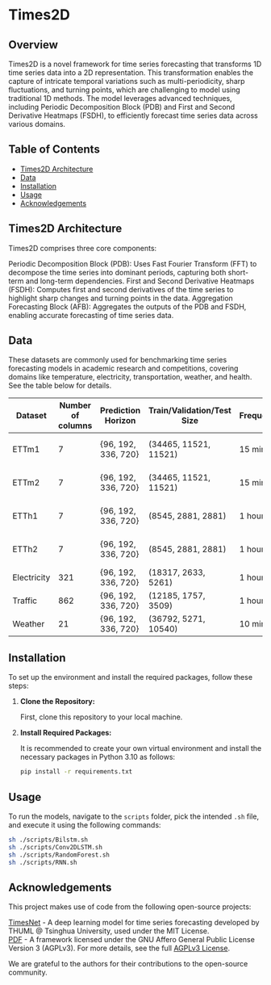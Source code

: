 # Times2D

## Overview

Times2D is a novel framework for time series forecasting that transforms 1D time series data into a 2D representation. This transformation enables the capture of intricate temporal variations such as multi-periodicity, sharp fluctuations, and turning points, which are challenging to model using traditional 1D methods. The model leverages advanced techniques, including Periodic Decomposition Block (PDB) and First and Second Derivative Heatmaps (FSDH), to efficiently forecast time series data across various domains.

## Table of Contents
- [Times2D Architecture](#Times2D-Architecture)
- [Data](#data)
- [Installation](#installation)
- [Usage](#usage)
- [Acknowledgements](#acknowledgements)


## Times2D Architecture
Times2D comprises three core components:

Periodic Decomposition Block (PDB): Uses Fast Fourier Transform (FFT) to decompose the time series into dominant periods, capturing both short-term and long-term dependencies.
First and Second Derivative Heatmaps (FSDH): Computes first and second derivatives of the time series to highlight sharp changes and turning points in the data.
Aggregation Forecasting Block (AFB): Aggregates the outputs of the PDB and FSDH, enabling accurate forecasting of time series data.
## Data
These datasets are commonly used for benchmarking time series forecasting models in academic research and competitions, covering domains like temperature, electricity, transportation, weather, and health. See the table below for details.

| Dataset      | Number of columns | Prediction Horizon  | Train/Validation/Test Size | Frequency | Domain       |
|--------------|-------------------|---------------------|----------------------------|-----------|--------------|
| ETTm1        | 7                 | {96, 192, 336, 720} | (34465, 11521, 11521)      | 15 min    | Electricity Transformer Temperature  |
| ETTm2        | 7                 | {96, 192, 336, 720} | (34465, 11521, 11521)      | 15 min    | Electricity Transformer Temperature  |
| ETTh1        | 7                 | {96, 192, 336, 720} | (8545, 2881, 2881)         | 1 hour    | Electricity Transformer Temperature  |
| ETTh2        | 7                 | {96, 192, 336, 720} | (8545, 2881, 2881)         | 1 hour    | Electricity Transformer Temperature  |
| Electricity  | 321               | {96, 192, 336, 720} | (18317, 2633, 5261)        | 1 hour    | Electricity Load Demand  |
| Traffic      | 862               | {96, 192, 336, 720} | (12185, 1757, 3509)        | 1 hour    | Transportation|
| Weather      | 21                | {96, 192, 336, 720} | (36792, 5271, 10540)       | 10 min    | Weather      |


## Installation

To set up the environment and install the required packages, follow these steps:

1. **Clone the Repository:**

   First, clone this repository to your local machine.

2. **Install Required Packages:**

   It is recommended to create your own virtual environment and install the necessary packages in Python 3.10 as follows:

   ```bash
   pip install -r requirements.txt
   ```

## Usage

To run the models, navigate to the `scripts` folder, pick the intended `.sh` file, and execute it using the following commands:

```bash
sh ./scripts/Bilstm.sh
sh ./scripts/Conv2DLSTM.sh
sh ./scripts/RandomForest.sh
sh ./scripts/RNN.sh
```

## Acknowledgements

This project makes use of code from the following open-source projects:

[TimesNet](https://github.com/thuml/Time-Series-Library) - A deep learning model for time series forecasting developed by THUML @ Tsinghua University, used under the MIT License.  
[PDF](https://github.com/Hank0626/PDF) - A framework licensed under the GNU Affero General Public License Version 3 (AGPLv3). For more details, see the full [AGPLv3 License](https://www.gnu.org/licenses/agpl-3.0.html).

We are grateful to the authors for their contributions to the open-source community.

